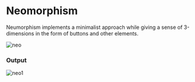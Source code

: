 # Neomorphism

Neumorphism implements a minimalist approach while giving a sense of 3-dimensions in the form of buttons and other elements.

![neo](https://user-images.githubusercontent.com/55271909/160224347-bf6d48e6-da2c-47a8-bc4e-9d171bddc3b8.png)


<h3>Output</h3>

![neo1](https://user-images.githubusercontent.com/55271909/160224998-b1b3c028-9908-405b-8131-62650000d7f8.png)

